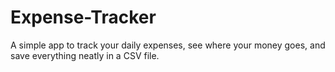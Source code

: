 # Expense-Tracker
A simple app to track your daily expenses, see where your money goes, and save everything neatly in a CSV file.
